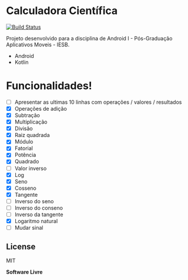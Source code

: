 # Calculadora Científica



[![Build Status](https://travis-ci.org/joemccann/dillinger.svg?branch=master)](https://travis-ci.org/joemccann/dillinger)

Projeto desenvolvido para a disciplina de Android I - Pós-Graduação Aplicativos Moveis - IESB.

  - Android
  - Kotlin


# Funcionalidades!

* [ ] Apresentar as ultimas 10 linhas com operações / valores / resultados
* [X] Operações de adição
* [X] Subtração
* [X] Multiplicação
* [X] Divisão
* [X] Raiz quadrada
* [X] Módulo
* [X] Fatorial
* [X] Potência
* [X] Quadrado
* [ ] Valor inverso
* [X] Log
* [X] Seno
* [X] Cosseno
* [X] Tangente
* [ ] Inverso do seno
* [ ] Inverso do conseno
* [ ] Inverso da tangente
* [X] Logaritmo natural
* [ ] Mudar sinal

License
----

MIT

**Software Livre**


